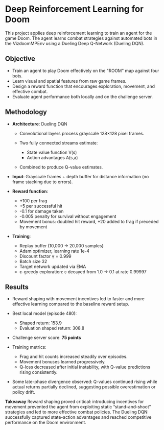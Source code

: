 # Deep Reinforcement Learning for Doom

This project applies deep reinforcement learning to train an agent for the game Doom. The agent learns combat strategies against automated bots in the VizdoomMPEnv using a Dueling Deep Q-Network (Dueling DQN).

## Objective

* Train an agent to play Doom effectively on the "ROOM" map against four bots.
* Learn visual and spatial features from raw game frames.
* Design a reward function that encourages exploration, movement, and effective combat.
* Evaluate agent performance both locally and on the challenge server.

## Methodology

* **Architecture**: Dueling DQN

  * Convolutional layers process grayscale 128×128 pixel frames.
  * Two fully connected streams estimate:

    * State value function V(s)
    * Action advantages A(s,a)
  * Combined to produce Q-value estimates.
* **Input**: Grayscale frames + depth buffer for distance information (no frame stacking due to errors).
* **Reward function**:

  * +100 per frag
  * +5 per successful hit
  * -0.1 for damage taken
  * -0.005 penalty for survival without engagement
  * Movement bonus: doubled hit reward, +20 added to frag if preceded by movement
* **Training**:

  * Replay buffer (10,000 → 20,000 samples)
  * Adam optimizer, learning rate 1e-4
  * Discount factor γ = 0.999
  * Batch size 32
  * Target network updated via EMA
  * ε-greedy exploration: ε decayed from 1.0 → 0.1 at rate 0.99997

## Results

* Reward shaping with movement incentives led to faster and more effective learning compared to the baseline reward setup.
* Best local model (episode 480):

  * Shaped return: 153.9
  * Evaluation shaped return: 308.8
* Challenge server score: **75 points**
* Training metrics:

  * Frag and hit counts increased steadily over episodes.
  * Movement bonuses learned progressively.
  * Q-loss decreased after initial instability, with Q-value predictions rising consistently.
* Some late-phase divergence observed: Q-values continued rising while actual returns partially declined, suggesting possible overestimation or policy drift.

**Takeaway**
Reward shaping proved critical: introducing incentives for movement prevented the agent from exploiting static “stand-and-shoot” strategies and led to more effective combat policies. The Dueling DQN successfully captured state-action advantages and reached competitive performance on the Doom environment.
